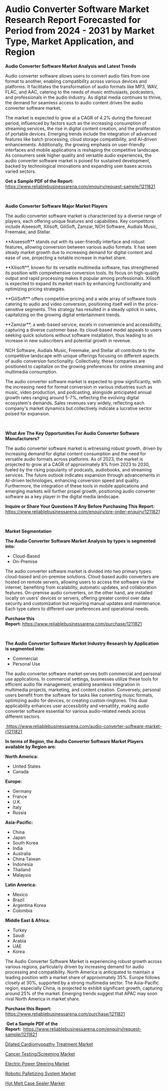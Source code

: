 <p><h1>Audio Converter Software Market Research Report Forecasted for Period from 2024 -  2031 by Market Type, Market Application, and Region</h1></p><p><strong>Audio Converter Software Market Analysis and Latest Trends</strong></p>
<p><p>Audio converter software allows users to convert audio files from one format to another, enabling compatibility across various devices and platforms. It facilitates the transformation of audio formats like MP3, WAV, FLAC, and AAC, catering to the needs of music enthusiasts, podcasters, and professionals in the audio industry. As digital media continues to thrive, the demand for seamless access to audio content drives the audio converter software market.</p><p>The market is expected to grow at a CAGR of 4.2% during the forecast period, influenced by factors such as the increasing consumption of streaming services, the rise in digital content creation, and the proliferation of portable devices. Emerging trends include the integration of advanced features like batch processing, cloud storage compatibility, and AI-driven enhancements. Additionally, the growing emphasis on user-friendly interfaces and mobile applications is reshaping the competitive landscape. As consumers seek higher quality and versatile audio experiences, the audio converter software market is poised for sustained development, backed by technological innovations and expanding user bases across varied sectors.</p></p>
<p><strong>Get a Sample PDF of the Report:&nbsp;</strong> <a href="https://www.reliablebusinessarena.com/enquiry/request-sample/1211821?utm_campaign=1331&utm_medium=2&utm_source=Github&utm_content=ia&utm_term=05102024&utm_id=audio-converter-software">https://www.reliablebusinessarena.com/enquiry/request-sample/1211821</a></p>
<p>&nbsp;</p>
<p><strong>Audio Converter Software Major Market Players</strong></p>
<p><p>The audio converter software market is characterized by a diverse range of players, each offering unique features and capabilities. Key competitors include Aiseesoft, Xilisoft, GiliSoft, Zamzar, NCH Software, Audials Music, Freemake, and Stellar. </p><p>**Aiseesoft** stands out with its user-friendly interface and robust features, allowing conversion between various audio formats. It has seen steady market growth due to increasing demand for digital content and ease of use, projecting a notable increase in market share.</p><p>**Xilisoft**, known for its versatile multimedia software, has strengthened its position with comprehensive conversion tools. Its focus on high-quality output and rapid processing makes it popular among professionals. Xilisoft is expected to expand its market reach by enhancing functionality and optimizing pricing strategies.</p><p>**GiliSoft** offers competitive pricing and a wide array of software tools catering to audio and video conversion, positioning itself well in the price-sensitive segments. This strategy has resulted in a steady uptick in sales, capitalizing on the growing digital entertainment trends.</p><p>**Zamzar**, a web-based service, excels in convenience and accessibility, capturing a diverse customer base. Its cloud-based model appeals to users seeking quick solutions without software installation, thus leading to an increase in new subscribers and potential growth in revenue.</p><p>NCH Software, Audials Music, Freemake, and Stellar all contribute to the competitive landscape with unique offerings focusing on different aspects of audio conversion functionality. Collectively, these companies are positioned to capitalize on the growing preferences for online streaming and multimedia consumption.</p><p>The audio converter software market is expected to grow significantly, with the increasing need for format conversion in various industries such as music, video production, and podcasting, alongside anticipated annual growth rates ranging around 5-7%, reflecting the evolving digital ecosystem's demands. Sales revenues vary widely, reflecting each company's market dynamics but collectively indicate a lucrative sector poised for expansion.</p></p>
<p>&nbsp;</p>
<p><strong>What Are The Key Opportunities For Audio Converter Software Manufacturers?</strong></p>
<p><p>The audio converter software market is witnessing robust growth, driven by increasing demand for digital content consumption and the need for versatile audio formats across platforms. As of 2023, the market is projected to grow at a CAGR of approximately 8% from 2023 to 2030, fueled by the rising popularity of podcasts, audiobooks, and streaming services. The future outlook indicates expansion through advancements in AI-driven technologies, enhancing conversion speed and quality. Furthermore, the integration of these tools in mobile applications and emerging markets will further propel growth, positioning audio converter software as a key player in the digital media landscape.</p></p>
<p><strong>Inquire or Share Your Questions If Any Before Purchasing This Report:</strong> <a href="https://www.reliablebusinessarena.com/enquiry/pre-order-enquiry/1211821?utm_campaign=1331&utm_medium=2&utm_source=Github&utm_content=ia&utm_term=05102024&utm_id=audio-converter-software">https://www.reliablebusinessarena.com/enquiry/pre-order-enquiry/1211821</a></p>
<p>&nbsp;</p>
<p><strong>Market Segmentation</strong></p>
<p><strong>The Audio Converter Software Market Analysis by types is segmented into:</strong></p>
<p><ul><li>Cloud-Based</li><li>On-Premise</li></ul></p>
<p><p>The audio converter software market is divided into two primary types: cloud-based and on-premise solutions. Cloud-based audio converters are hosted on remote servers, allowing users to access the software via the internet, benefiting from scalability, automatic updates, and collaboration features. On-premise audio converters, on the other hand, are installed locally on users' devices or servers, offering greater control over data security and customization but requiring manual updates and maintenance. Each type caters to different user preferences and operational needs.</p></p>
<p><strong>Purchase this Report:&nbsp;</strong><a href="https://www.reliablebusinessarena.com/purchase/1211821?utm_campaign=1331&utm_medium=2&utm_source=Github&utm_content=ia&utm_term=05102024&utm_id=audio-converter-software">https://www.reliablebusinessarena.com/purchase/1211821</a></p>
<p>&nbsp;</p>
<p><strong>The Audio Converter Software Market Industry Research by Application is segmented into:</strong></p>
<p><ul><li>Commercial</li><li>Personal Use</li></ul></p>
<p><p>The audio converter software market serves both commercial and personal use applications. In commercial settings, businesses utilize these tools for efficient audio file management, enabling seamless integration in multimedia projects, marketing, and content creation. Conversely, personal users benefit from the software for tasks like converting music formats, optimizing audio for devices, or creating custom ringtones. This dual applicability enhances user accessibility and versatility, making audio converter software essential for various audio-related needs across different sectors.</p></p>
<p><a href="https://www.reliablebusinessarena.com/audio-converter-software-market-r1211821?utm_campaign=1331&utm_medium=2&utm_source=Github&utm_content=ia&utm_term=05102024&utm_id=audio-converter-software">&nbsp;https://www.reliablebusinessarena.com/audio-converter-software-market-r1211821</a></p>
<p><strong>In terms of Region, the Audio Converter Software Market Players available by Region are:</strong></p>
<p>
    <p> <strong> North America: </strong>
        <ul>
            <li>United States</li>
            <li>Canada</li>
        </ul>
        </p> 
    <p> <strong> Europe: </strong>
        <ul>
            <li>Germany</li>
            <li>France</li>
            <li>U.K.</li>
            <li>Italy</li>
            <li>Russia</li>
        </ul>
        </p> 
    <p> <strong> Asia-Pacific: </strong>
        <ul>
            <li>China</li>
            <li>Japan</li>
            <li>South Korea</li>
            <li>India</li>
            <li>Australia</li>
            <li>China Taiwan</li>
            <li>Indonesia</li>
            <li>Thailand</li>
            <li>Malaysia</li>
        </ul>
        </p> 
    <p> <strong> Latin America: </strong>
        <ul>
            <li>Mexico</li>
            <li>Brazil</li>
            <li>Argentina Korea</li>
            <li>Colombia</li>
        </ul>
        </p> 
    <p> <strong> Middle East & Africa: </strong>
        <ul>
            <li>Turkey</li>
            <li>Saudi</li>
            <li>Arabia</li>
            <li>UAE</li>
            <li>Korea</li>
        </ul>
    </p>
    </p>
<p><p>The Audio Converter Software Market is experiencing robust growth across various regions, particularly driven by increasing demand for audio processing and compatibility. North America is anticipated to maintain a leading position with a market share of approximately 35%. Europe follows closely at 30%, supported by a strong multimedia sector. The Asia-Pacific region, especially China, is projected to exhibit significant growth, capturing around 25% of the market. Emerging trends suggest that APAC may soon rival North America in market share.</p></p>
<p><strong>Purchase this Report: </strong><a href="https://www.reliablebusinessarena.com/purchase/1211821?utm_campaign=1331&utm_medium=2&utm_source=Github&utm_content=ia&utm_term=05102024&utm_id=audio-converter-software">https://www.reliablebusinessarena.com/purchase/1211821</a></p>
<p>&nbsp;<strong>Get a Sample PDF of the Report:&nbsp;&nbsp;</strong><a href="https://www.reliablebusinessarena.com/enquiry/request-sample/1211821?utm_campaign=1331&utm_medium=2&utm_source=Github&utm_content=ia&utm_term=05102024&utm_id=audio-converter-software">https://www.reliablebusinessarena.com/enquiry/request-sample/1211821</a></p>
<p><strong></strong></p>
<p><p><a href="https://www.linkedin.com/pulse/surfing-dilated-cardiomyopathy-treatment-wave-riding-market-zgzoc?utm_campaign=1331&utm_medium=2&utm_source=Github&utm_content=ia&utm_term=05102024&utm_id=audio-converter-software">Dilated Cardiomyopathy Treatment Market</a></p><p><a href="https://www.linkedin.com/pulse/cancer-testingscreening-value-chain-analysis-from-raw-materials-mdeoc?utm_campaign=1331&utm_medium=2&utm_source=Github&utm_content=ia&utm_term=05102024&utm_id=audio-converter-software">Cancer Testing/Screening Market</a></p><p><a href="https://www.linkedin.com/pulse/electric-power-steering-market-size-share-competitive-landscape-0jsne?utm_campaign=1331&utm_medium=2&utm_source=Github&utm_content=ia&utm_term=05102024&utm_id=audio-converter-software">Electric Power Steering Market</a></p><p><a href="https://www.linkedin.com/pulse/robotic-palletizing-system-market-indicators-size-regional-behne?utm_campaign=1331&utm_medium=2&utm_source=Github&utm_content=ia&utm_term=05102024&utm_id=audio-converter-software">Robotic Palletizing System Market</a></p><p><a href="https://www.linkedin.com/pulse/hot-melt-case-sealer-market-forecasts-trends-impact-analysis-xwoze?utm_campaign=1331&utm_medium=2&utm_source=Github&utm_content=ia&utm_term=05102024&utm_id=audio-converter-software">Hot Melt Case Sealer Market</a></p></p>